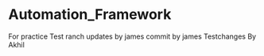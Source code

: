 # Automation_Framework
For practice
Test ranch updates by james
commit by james
Testchanges By Akhil
